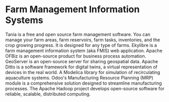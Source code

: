# Farm Management Information Systems

Tania is a free and open source farm management software. You can manage your farm areas, farm reservoirs, farm tasks, inventories, and the crop growing progress. It is designed for any type of farms. Ekylibre is a farm management information system (aka FMIS) web application. Apache OFBiz is an open-source product for business process automation. GeoServer is an open-source server for sharing geospatial data. Apache Ditto is a software framework for digital twins, a virtual representation of devices in the real world. A Modelica library for simulation of recirculating aquaculture systems. Odoo's Manufacturing Resource Planning (MRP) module is a comprehensive solution designed to streamline manufacturing processes. The Apache Hadoop project develops open-source software for reliable, scalable, distributed computing.